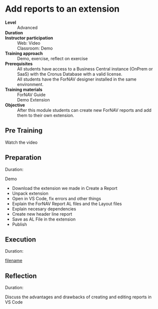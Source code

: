# Add reports to an extension
<dl>
  <dt><b>Level</b></dt>
  <dd>Advanced</dd>
  <dt><b>Duration</b></dt>
  <dd></dd>
  <dt><b>Instructor participation</b></dt>
  <dd>Web: Video<br>Classroom: Demo</dd>
  <dt><b>Training approach</b></dt>
  <dd>Demo, exercise, reflect on exercise</dd>
  <dt><b>Prerequisites</b></dt>
  <dd>All students have access to a Business Central instance (OnPrem or SaaS) with the Cronus Database with a valid license. <br> All students have the ForNAV designer installed in the same environment.</dd>
  <dt><b>Training materials</b></dt>
  <dd>ForNAV Guide<br>Demo Extension</dd>
  <dt><b>Objective</b></dt>
  <dd>After this module students can create new ForNAV reports and add them to their own extension.</dd>
</dl>

## Pre Training
Watch the video []()

## Preparation
Duration:

Demo

* Download the extension we made in Create a Report
* Unpack extension
* Open in VS Code, fix errors and other things
* Explain the ForNAV Report AL files and the Layout files
* Explain necesary dependencies 
* Create new header line report
* Save as AL File in the extension
* Publish

## Execution
Duration:

[filename](../../Exercises/AddReportToExtension.Exercise.md ':include')

## Reflection
Duration:

Discuss the advantages and drawbacks of creating and editing reports in VS Code
